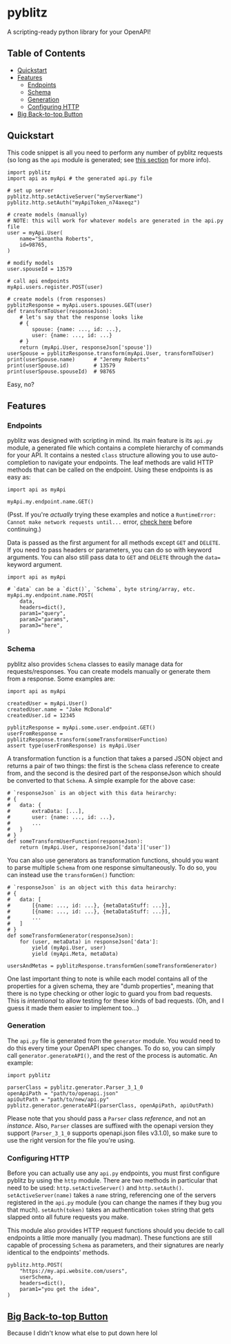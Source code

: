 # pyblitz
A scripting-ready python library for your OpenAPI!


## Table of Contents

- [Quickstart](#quickstart)
- [Features](#features)
    - [Endpoints](#endpoints)
    - [Schema](#schema)
    - [Generation](#generation)
    - [Configuring HTTP](#configuring-http)
- [Big Back-to-top Button](#big-back-to-top-button)


## Quickstart

This code snippet is all you need to perform any number of pyblitz requests (so long as the `api` module is generated; see [this section](#generation) for more info).

```
import pyblitz
import api as myApi # the generated api.py file

# set up server
pyblitz.http.setActiveServer("myServerName")
pyblitz.http.setAuth("myApiToken_n74axeqz")

# create models (manually)
# NOTE: this will work for whatever models are generated in the api.py file
user = myApi.User(
    name="Samantha Roberts",
    id=98765,
)

# modify models
user.spouseId = 13579

# call api endpoints
myApi.users.register.POST(user)

# create models (from responses)
pyblitzResponse = myApi.users.spouses.GET(user)
def transformToUser(responseJson):
    # let's say that the response looks like
    # {
        spouse: {name: ..., id: ...},
        user: {name: ..., id: ...}
    # }
    return (myApi.User, responseJson['spouse'])
userSpouse = pyblitzResponse.transform(myApi.User, transformToUser)
print(userSpouse.name)      # "Jeremy Roberts"
print(userSpouse.id)        # 13579
print(userSpouse.spouseId)  # 98765
```

Easy, no?


## Features

### Endpoints

pyblitz was designed with scripting in mind. Its main feature is its `api.py` module, a generated file which contains a complete hierarchy of commands for your API. It contains a nested `class` structure allowing you to use auto-completion to navigate your endpoints. The leaf methods are valid HTTP methods that can be called on the endpoint. Using these endpoints is as easy as:

```
import api as myApi

myApi.my.endpoint.name.GET()
```

(Psst. If you're *actually* trying these examples and notice a `RuntimeError: Cannot make network requests until...` error, [check here](#configuring-http) before continuing.)

Data is passed as the first argument for all methods except `GET` and `DELETE`. If you need to pass headers or parameters, you can do so with keyword arguments. You can also still pass data to `GET` and `DELETE` through the `data=` keyword argument.

```
import api as myApi

# `data` can be a `dict()`, `Schema`, byte string/array, etc.
myApi.my.endpoint.name.POST(
    data,
    headers=dict(),
    param1="query",
    param2="params",
    param3="here",
)
```

### Schema

pyblitz also provides `Schema` classes to easily manage data for requests/responses. You can create models manually or generate them from a response. Some examples are:

```
import api as myApi

createdUser = myApi.User()
createdUser.name = "Jake McDonald"
createdUser.id = 12345

pyblitzResponse = myApi.some.user.endpoint.GET()
userFromResponse = pyblitzResponse.transform(someTransformUserFunction)
assert type(userFromResponse) is myApi.User
```

A transformation function is a function that takes a parsed JSON object and returns a pair of two things: the first is the `Schema` class reference to create from, and the second is the desired part of the responseJson which should be converted to that `Schema`. A simple example for the above case:

```
# `responseJson` is an object with this data heirarchy:
# {
#   data: {
#       extraData: [...],
#       user: {name: ..., id: ...},
#       ...
#   }
# }
def someTransformUserFunction(responseJson):
    return (myApi.User, responseJson['data']['user'])
```

You can also use generators as transformation functions, should you want to parse multiple `Schema` from one response simultaneously. To do so, you can instead use the `transformGen()` function:

```
# `responseJson` is an object with this data heirarchy:
# {
#   data: [
#       [{name: ..., id: ...}, {metaDataStuff: ...}],
#       [{name: ..., id: ...}, {metaDataStuff: ...}],
#       ...
#   ]
# }
def someTransformGenerator(responseJson):
    for (user, metaData) in responseJson['data']:
        yield (myApi.User, user)
        yield (myApi.Meta, metaData)

usersAndMetas = pyblitzResponse.transformGen(someTransformGenerator)
```

One last important thing to note is while each model contains all of the properties for a given schema, they are "dumb properties", meaning that there is no type checking or other logic to guard you from bad requests. This is *intentional* to allow testing for these kinds of bad requests. (Oh, and I guess it made them easier to implement too...)

### Generation

The `api.py` file is generated from the `generator` module. You would need to do this every time your OpenAPI spec changes. To do so, you can simply call `generator.generateAPI()`, and the rest of the process is automatic. An example:

```
import pyblitz

parserClass = pyblitz.generator.Parser_3_1_0
openApiPath = "path/to/openapi.json"
apiOutPath = "path/to/new/api.py"
pyblitz.generator.generateAPI(parserClass, openApiPath, apiOutPath)
```

Please note that you should pass a `Parser` class *reference*, and not an *instance*. Also, `Parser` classes are suffixed with the openapi version they support (`Parser_3_1_0` supports openapi.json files v3.1.0), so make sure to use the right version for the file you're using.

### Configuring HTTP

Before you can actually use any `api.py` endpoints, you must first configure pyblitz by using the `http` module. There are two methods in particular that need to be used: `http.setActiveServer()` and `http.setAuth()`. `setActiveServer(name)` takes a `name` string, referencing one of the servers registered in the `api.py` module (you can change the names if they bug you that much). `setAuth(token)` takes an authentication `token` string that gets slapped onto all future requests you make.

This module also provides HTTP request functions should you decide to call endpoints a little more manually (you madman). These functions are still capable of processing `Schema` as parameters, and their signatures are nearly identical to the endpoints' methods.

```
pyblitz.http.POST(
    "https://my.api.website.com/users",
    userSchema,
    headers=dict(),
    param1="you get the idea",
)
```

## [Big Back-to-top Button](#pyblitz)

Because I didn't know what else to put down here lol
